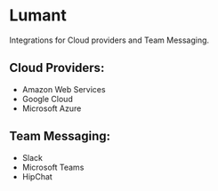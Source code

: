 # Lumant
Integrations for Cloud providers and Team Messaging.

## Cloud Providers:
* Amazon Web Services
* Google Cloud
* Microsoft Azure

## Team Messaging:
* Slack
* Microsoft Teams
* HipChat

